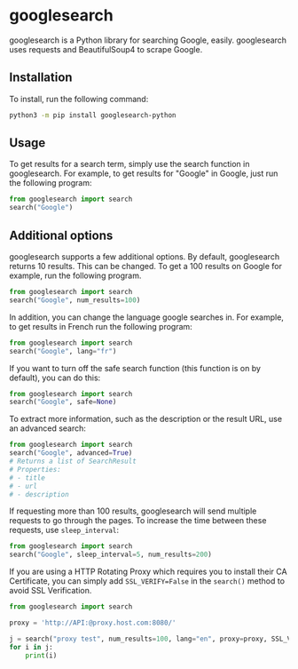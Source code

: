 # googlesearch
googlesearch is a Python library for searching Google, easily. googlesearch uses requests and BeautifulSoup4 to scrape Google. 

## Installation
To install, run the following command:
```bash
python3 -m pip install googlesearch-python
```

## Usage
To get results for a search term, simply use the search function in googlesearch. For example, to get results for "Google" in Google, just run the following program:
```python
from googlesearch import search
search("Google")
```

## Additional options
googlesearch supports a few additional options. By default, googlesearch returns 10 results. This can be changed. To get a 100 results on Google for example, run the following program.
```python
from googlesearch import search
search("Google", num_results=100)
```
In addition, you can change the language google searches in. For example, to get results in French run the following program:
```python
from googlesearch import search
search("Google", lang="fr")
```
If you want to turn off the safe search function (this function is on by default), you can do this:
```python
from googlesearch import search
search("Google", safe=None)
```
To extract more information, such as the description or the result URL, use an advanced search:
```python
from googlesearch import search
search("Google", advanced=True)
# Returns a list of SearchResult
# Properties:
# - title
# - url
# - description
```
If requesting more than 100 results, googlesearch will send multiple requests to go through the pages. To increase the time between these requests, use `sleep_interval`:
```python
from googlesearch import search
search("Google", sleep_interval=5, num_results=200)
```

If you are using a HTTP Rotating Proxy which requires you to install their CA Certificate, you can simply add `SSL_VERIFY=False` in the `search()` method to avoid SSL Verification.
```python
from googlesearch import search

proxy = 'http://API:@proxy.host.com:8080/'

j = search("proxy test", num_results=100, lang="en", proxy=proxy, SSL_VERIFY=False)
for i in j:
    print(i)
```
